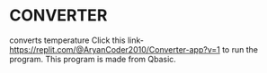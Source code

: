 # CONVERTER
converts temperature 
Click this link-https://replit.com/@AryanCoder2010/Converter-app?v=1 to run the program.
This program is made from Qbasic.
